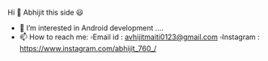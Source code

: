 Hi 👋
Abhijit this side 😃

- 🌱 I’m interested in Android development ....
- 📫 How to reach me: 
    ▫️Email id : avhijitmaiti0123@gmail.com
    ▫️Instagram : https://www.instagram.com/abhijit_760_/
